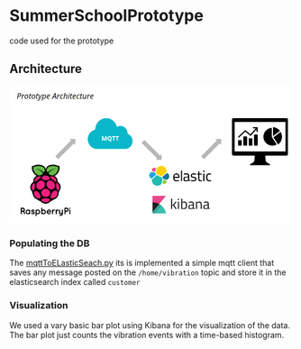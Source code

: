 # SummerSchoolPrototype

code used for the prototype

## Architecture

![](imgs/arch.png)


### Populating the DB
The [mqttToELasticSeach.py](mqttToELasticSeach.py) its is implemented a simple mqtt client that saves any message
posted on the `/home/vibration` topic and store it in the elasticsearch index called `customer`

### Visualization
We used a vary basic bar plot using Kibana for the visualization of the data. The bar plot just counts the vibration events
with a time-based histogram.